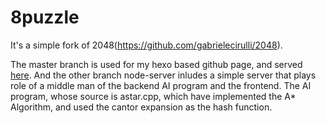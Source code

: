 # 8puzzle
It's a simple fork of 2048(https://github.com/gabrielecirulli/2048).

The master branch is used for my hexo based github page, and served
[here](http://pages.plypy.com/8puzzle). And the other branch node-server
inludes a simple server that plays role of a middle man of the backend AI
program and the frontend. The AI program, whose source is astar.cpp, which have
implemented the A* Algorithm, and used the cantor expansion as the hash function.
